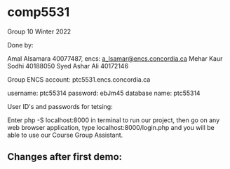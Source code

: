 # comp5531
Group 10
Winter 2022


Done by:

Amal Alsamara 40077487, encs: 	a_lsamar@encs.concordia.ca
Mehar Kaur Sodhi 40188050
Syed Ashar Ali 40172146


Group ENCS account: 
ptc5531.encs.concordia.ca

  username: ptc55314
  password: ebJm45
  database name: ptc55314
 
 
User ID's and passwords for tetsing: 




Enter php -S localhost:8000 in terminal to run our project, then go on any web browser application, type localhost:8000/login.php and you will be able to use our Course Group Assistant. 

Changes after first demo: 
- 
